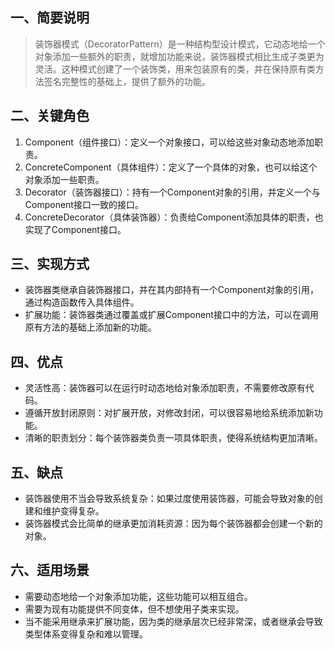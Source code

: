 ## 一、简要说明
> 装饰器模式（DecoratorPattern）是一种结构型设计模式，它动态地给一个对象添加一些额外的职责，就增加功能来说，装饰器模式相比生成子类更为灵活。这种模式创建了一个装饰类，用来包装原有的类，并在保持原有类方法签名完整性的基础上，提供了额外的功能。

## 二、关键角色

1. Component（组件接口）：定义一个对象接口，可以给这些对象动态地添加职责。
2. ConcreteComponent（具体组件）：定义了一个具体的对象，也可以给这个对象添加一些职责。
3. Decorator（装饰器接口）：持有一个Component对象的引用，并定义一个与Component接口一致的接口。
4. ConcreteDecorator（具体装饰器）：负责给Component添加具体的职责，也实现了Component接口。


## 三、实现方式

* 装饰器类继承自装饰器接口，并在其内部持有一个Component对象的引用，通过构造函数传入具体组件。
* 扩展功能：装饰器类通过覆盖或扩展Component接口中的方法，可以在调用原有方法的基础上添加新的功能。

## 四、优点

* 灵活性高：装饰器可以在运行时动态地给对象添加职责，不需要修改原有代码。
* 遵循开放封闭原则：对扩展开放，对修改封闭，可以很容易地给系统添加新功能。
* 清晰的职责划分：每个装饰器类负责一项具体职责，使得系统结构更加清晰。

## 五、缺点

* 装饰器使用不当会导致系统复杂：如果过度使用装饰器，可能会导致对象的创建和维护变得复杂。
* 装饰器模式会比简单的继承更加消耗资源：因为每个装饰器都会创建一个新的对象。

## 六、适用场景

* 需要动态地给一个对象添加功能，这些功能可以相互组合。
* 需要为现有功能提供不同变体，但不想使用子类来实现。
* 当不能采用继承来扩展功能，因为类的继承层次已经非常深，或者继承会导致类型体系变得复杂和难以管理。